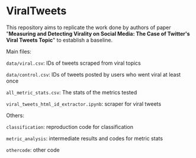 # ViralTweets

This repository aims to replicate the work done by authors of paper "**Measuring and Detecting Virality on Social Media: The Case of Twitter's Viral Tweets Topic**" to establish a baseline. 

Main files:

``data/viral.csv``: IDs of tweets scraped from viral topics

``data/control.csv``: IDs of tweets posted by users who went viral at least once

``all_metric_stats.csv``: The stats of the metrics tested

``viral_tweets_html_id_extractor.ipynb``: scraper for viral tweets



Others:

``classification``: reproduction code for classification

``metric_analysis``: intermediate results and codes for metric stats

``othercode``: other code